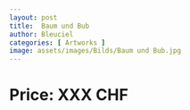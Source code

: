 ```yaml
---
layout: post
title:  Baum und Bub
author: Bleuciel
categories: [ Artworks ]
image: assets/images/Bilds/Baum und Bub.jpg
---
```

# Price: XXX CHF
